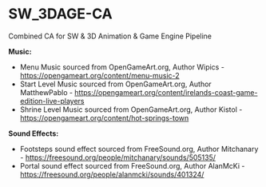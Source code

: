 # SW_3DAGE-CA
 Combined CA for SW & 3D Animation & Game Engine Pipeline

**Music:**

- Menu Music sourced from OpenGameArt.org, Author Wipics - https://opengameart.org/content/menu-music-2
- Start Level Music sourced from OpenGameArt.org, Author MatthewPablo - https://opengameart.org/content/irelands-coast-game-edition-live-players
- Shrine Level Music sourced from OpenGameArt.org, Author Kistol - https://opengameart.org/content/hot-springs-town

**Sound Effects:**

- Footsteps sound effect sourced from FreeSound.org, Author Mitchanary - https://freesound.org/people/mitchanary/sounds/505135/
- Portal sound effect sourced from FreeSound.org, Author AlanMcKi - https://freesound.org/people/alanmcki/sounds/401324/

